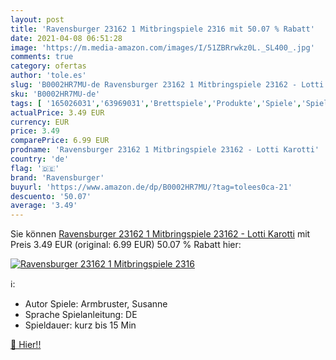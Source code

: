 ```yaml
---
layout: post
title: 'Ravensburger 23162 1 Mitbringspiele 2316 mit 50.07 % Rabatt'
date: 2021-04-08 06:51:28
image: 'https://m.media-amazon.com/images/I/51ZBRrwkz0L._SL400_.jpg'
comments: true
category: ofertas
author: 'tole.es'
slug: 'B0002HR7MU-de Ravensburger 23162 1 Mitbringspiele 23162 - Lotti Karotti'
sku: 'B0002HR7MU-de'
tags: [ '165026031','63969031','Brettspiele','Produkte','Spiele','Spielzeug','bis 20 €','nach Preis','ravensburger', ]
actualPrice: 3.49 EUR
currency: EUR
price: 3.49
comparePrice: 6.99 EUR
prodname: 'Ravensburger 23162 1 Mitbringspiele 23162 - Lotti Karotti'
country: 'de'
flag: '🇩🇪'
brand: 'Ravensburger'
buyurl: 'https://www.amazon.de/dp/B0002HR7MU/?tag=tolees0ca-21'
descuento: '50.07'
average: '3.49'
---
```


Sie können [Ravensburger 23162 1 Mitbringspiele 23162 - Lotti Karotti](https://www.amazon.de/dp/B0002HR7MU/?tag=tolees0ca-21) mit Preis 3.49 EUR (original: 6.99 EUR) 50.07 % Rabatt hier:

[![Ravensburger 23162 1 Mitbringspiele 2316](https://m.media-amazon.com/images/I/51ZBRrwkz0L._SL400_.jpg)](https://www.amazon.de/dp/B0002HR7MU/?tag=tolees0ca-21)

ℹ️:

- Autor Spiele: Armbruster, Susanne
- Sprache Spielanleitung: DE
- Spieldauer: kurz bis 15 Min

[🛒 Hier!!](https://www.amazon.de/dp/B0002HR7MU/?tag=tolees0ca-21)
